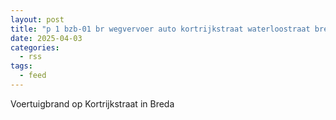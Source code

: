 ```yaml
---
layout: post
title: "p 1 bzb-01 br wegvervoer auto kortrijkstraat waterloostraat breda 203132"
date: 2025-04-03
categories: 
  - rss
tags: 
  - feed
---
```


Voertuigbrand op Kortrijkstraat in Breda
